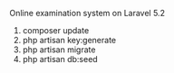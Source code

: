 Online examination system on Laravel 5.2

1. composer update
2. php artisan key:generate
3. php artisan migrate
4. php artisan db:seed

